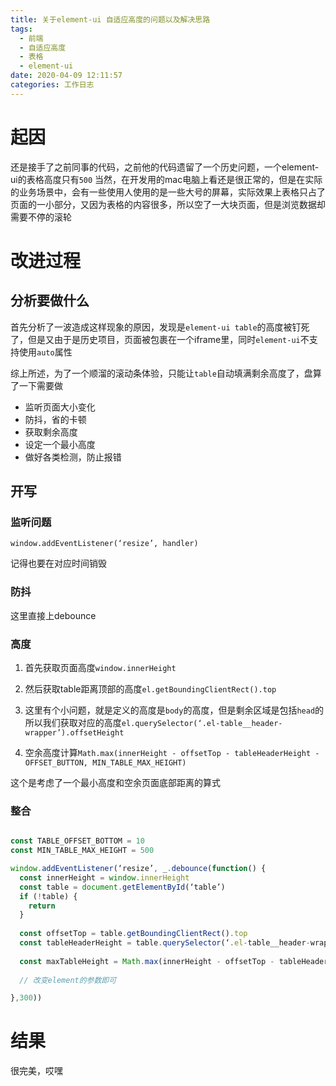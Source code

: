 ```yaml
---
title: 关于element-ui 自适应高度的问题以及解决思路
tags:
  - 前端
  - 自适应高度
  - 表格
  - element-ui
date: 2020-04-09 12:11:57
categories: 工作日志
---
```

# 起因
还是接手了之前同事的代码，之前他的代码遗留了一个历史问题，一个element-ui的表格高度只有`500` 当然，在开发用的mac电脑上看还是很正常的，但是在实际的业务场景中，会有一些使用人使用的是一些大号的屏幕，实际效果上表格只占了页面的一小部分，又因为表格的内容很多，所以空了一大块页面，但是浏览数据却需要不停的滚轮

# 改进过程
## 分析要做什么
首先分析了一波造成这样现象的原因，发现是`element-ui table`的高度被钉死了，但是又由于是历史项目，页面被包裹在一个iframe里，同时`element-ui`不支持使用`auto`属性

综上所述，为了一个顺溜的滚动条体验，只能让`table`自动填满剩余高度了，盘算了一下需要做

* 监听页面大小变化
* 防抖，省的卡顿
* 获取剩余高度
* 设定一个最小高度
* 做好各类检测，防止报错

## 开写
### 监听问题

`window.addEventListener(‘resize’, handler)`

记得也要在对应时间销毁

### 防抖
这里直接上debounce

### 高度
1. 首先获取页面高度`window.innerHeight` 

2. 然后获取table距离顶部的高度`el.getBoundingClientRect().top`

3. 这里有个小问题，就是定义的高度是`body`的高度，但是剩余区域是包括`head`的所以我们获取对应的高度`el.querySelector(‘.el-table__header-wrapper’).offsetHeight`

4. 空余高度计算`Math.max(innerHeight - offsetTop - tableHeaderHeight - OFFSET_BUTTON, MIN_TABLE_MAX_HEIGHT)`

这个是考虑了一个最小高度和空余页面底部距离的算式


### 整合

```javascript

const TABLE_OFFSET_BOTTOM = 10
const MIN_TABLE_MAX_HEIGHT = 500

window.addEventListener(‘resize’, _.debounce(function() {
  const innerHeight = window.innerHeight
  const table = document.getElementById(‘table’)
  if (!table) {
    return
  }
  
  const offsetTop = table.getBoundingClientRect().top
  const tableHeaderHeight = table.querySelector(‘.el-table__header-wrapper’).offsetHeight
  
  const maxTableHeight = Math.max(innerHeight - offsetTop - tableHeaderHeight - TABLE_OFFSET_BOTTOM, MIN_TABLE_MAX_HEIGHT)
  
  // 改变element的参数即可

},300))

```

# 结果
很完美，哎嘿